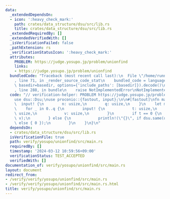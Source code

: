 ```yaml
---
data:
  _extendedDependsOn:
  - icon: ':heavy_check_mark:'
    path: crates/data_structure/dsu/src/lib.rs
    title: crates/data_structure/dsu/src/lib.rs
  _extendedRequiredBy: []
  _extendedVerifiedWith: []
  _isVerificationFailed: false
  _pathExtension: rs
  _verificationStatusIcon: ':heavy_check_mark:'
  attributes:
    PROBLEM: https://judge.yosupo.jp/problem/unionfind
    links:
    - https://judge.yosupo.jp/problem/unionfind
  bundledCode: "Traceback (most recent call last):\n  File \"/home/runner/.local/lib/python3.10/site-packages/onlinejudge_verify/documentation/build.py\"\
    , line 71, in _render_source_code_stat\n    bundled_code = language.bundle(stat.path,\
    \ basedir=basedir, options={'include_paths': [basedir]}).decode()\n  File \"/home/runner/.local/lib/python3.10/site-packages/onlinejudge_verify/languages/rust.py\"\
    , line 288, in bundle\n    raise NotImplementedError\nNotImplementedError\n"
  code: "// verification-helper: PROBLEM https://judge.yosupo.jp/problem/unionfind\n\
    use dsu::Dsu;\nuse proconio::{fastout, input};\n\n#[fastout]\nfn main() {\n  \
    \  input! {\n        n: usize,\n        q: usize,\n    }\n    let mut dsu = Dsu::new(n);\n\
    \    for _ in 0..q {\n        input! {\n            t: usize,\n            u:\
    \ usize,\n            v: usize,\n        }\n        if t == 0 {\n            dsu.merge(u,\
    \ v);\n        } else {\n            println!(\"{}\", if dsu.same(u, v) { 1 }\
    \ else { 0 });\n        }\n    }\n}\n"
  dependsOn:
  - crates/data_structure/dsu/src/lib.rs
  isVerificationFile: true
  path: verify/yosupo/unionfind/src/main.rs
  requiredBy: []
  timestamp: '2024-03-12 10:59:56+09:00'
  verificationStatus: TEST_ACCEPTED
  verifiedWith: []
documentation_of: verify/yosupo/unionfind/src/main.rs
layout: document
redirect_from:
- /verify/verify/yosupo/unionfind/src/main.rs
- /verify/verify/yosupo/unionfind/src/main.rs.html
title: verify/yosupo/unionfind/src/main.rs
---
```

